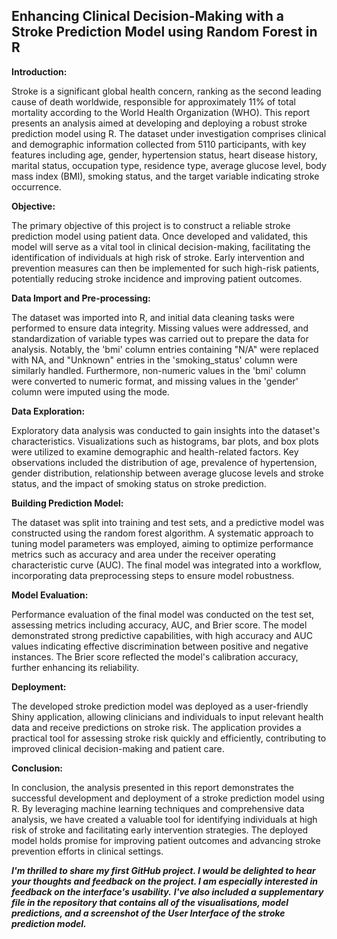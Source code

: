 
## Enhancing Clinical Decision-Making with a Stroke Prediction Model using Random Forest in R

**Introduction:**

Stroke is a significant global health concern, ranking as the second leading cause of death worldwide, responsible for approximately 11% of total mortality according to the World Health Organization (WHO). This report presents an analysis aimed at developing and deploying a robust stroke prediction model using R. The dataset under investigation comprises clinical and demographic information collected from 5110 participants, with key features including age, gender, hypertension status, heart disease history, marital status, occupation type, residence type, average glucose level, body mass index (BMI), smoking status, and the target variable indicating stroke occurrence.

**Objective:**

The primary objective of this project is to construct a reliable stroke prediction model using patient data. Once developed and validated, this model will serve as a vital tool in clinical decision-making, facilitating the identification of individuals at high risk of stroke. Early intervention and prevention measures can then be implemented for such high-risk patients, potentially reducing stroke incidence and improving patient outcomes.

**Data Import and Pre-processing:**

The dataset was imported into R, and initial data cleaning tasks were performed to ensure data integrity. Missing values were addressed, and standardization of variable types was carried out to prepare the data for analysis. Notably, the 'bmi' column entries containing "N/A" were replaced with NA, and "Unknown" entries in the 'smoking_status' column were similarly handled. Furthermore, non-numeric values in the 'bmi' column were converted to numeric format, and missing values in the 'gender' column were imputed using the mode.

**Data Exploration:**

Exploratory data analysis was conducted to gain insights into the dataset's characteristics. Visualizations such as histograms, bar plots, and box plots were utilized to examine demographic and health-related factors. Key observations included the distribution of age, prevalence of hypertension, gender distribution, relationship between average glucose levels and stroke status, and the impact of smoking status on stroke prediction.

**Building Prediction Model:**

The dataset was split into training and test sets, and a predictive model was constructed using the random forest algorithm. A systematic approach to tuning model parameters was employed, aiming to optimize performance metrics such as accuracy and area under the receiver operating characteristic curve (AUC). The final model was integrated into a workflow, incorporating data preprocessing steps to ensure model robustness.

**Model Evaluation:**

Performance evaluation of the final model was conducted on the test set, assessing metrics including accuracy, AUC, and Brier score. The model demonstrated strong predictive capabilities, with high accuracy and AUC values indicating effective discrimination between positive and negative instances. The Brier score reflected the model's calibration accuracy, further enhancing its reliability.

**Deployment:**

The developed stroke prediction model was deployed as a user-friendly Shiny application, allowing clinicians and individuals to input relevant health data and receive predictions on stroke risk. The application provides a practical tool for assessing stroke risk quickly and efficiently, contributing to improved clinical decision-making and patient care.

**Conclusion:**

In conclusion, the analysis presented in this report demonstrates the successful development and deployment of a stroke prediction model using R. By leveraging machine learning techniques and comprehensive data analysis, we have created a valuable tool for identifying individuals at high risk of stroke and facilitating early intervention strategies. The deployed model holds promise for improving patient outcomes and advancing stroke prevention efforts in clinical settings.


***I'm thrilled to share my first GitHub project. I would be delighted to hear your thoughts and feedback on the project. I am especially interested in feedback on the interface's usability.*** 
***I've also included a supplementary file in the repository that contains all of the visualisations, model predictions, and a screenshot of the User Interface of the stroke prediction model.***
